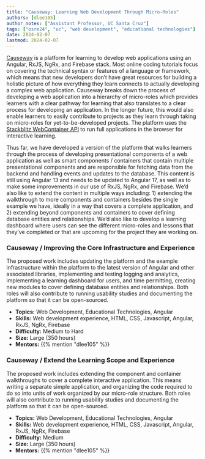 ```yaml
---
title: "Causeway: Learning Web Development Through Micro-Roles"
authors: [dlee105]
author_notes: ["Assistant Professor, UC Santa Cruz"]
tags: ["osre24", "uc", "web development", "educational technologies"]
date: 2024-02-07
lastmod: 2024-02-07
---
```


[Causeway](https://tech4good-causeway.web.app/#/tutorial/quarter-goals?c=01-quarter-goals-component&r=01-component-elements&s=01-intro-to-causeway) is a platform for learning to develop web applications using an Angular, RxJS, NgRx, and Firebase stack. Most online coding tutorials focus on covering the technical syntax or features of a language or framework, which means that new developers don’t have great resources for building a holistic picture of how everything they learn connects to actually developing a complex web application. Causeway breaks down the process of developing a web application into a hierarchy of micro-roles which provides learners with a clear pathway for learning that also translates to a clear process for developing an application. In the longer future, this would also enable learners to easily contribute to projects as they learn through taking on micro-roles for yet-to-be-developed projects. The platform uses the [Stackblitz WebContainer API](https://developer.stackblitz.com/platform/api/webcontainer-api) to run full applications in the browser for interactive learning. 

Thus far, we have developed a version of the platform that walks learners through the process of developing presentational components of a web application as well as smart components / containers that contain multiple presentational components and are responsible for fetching data from the backend and handling events and updates to the database. This content is still using Angular 13 and needs to be updated to Angular 17, as well as to make some improvements in our use of RxJS, NgRx, and Firebase. We’d also like to extend the content in multiple ways including: 1) extending the walkthrough to more components and containers besides the single example we have, ideally in a way that covers a complete application, and 2) extending beyond components and containers to cover defining database entities and relationships. We’d also like to develop a learning dashboard where users can see the different micro-roles and lessons that they’ve completed or that are upcoming for the project they are working on.


### Causeway / Improving the Core Infrastructure and Experience

The proposed work includes updating the platform and the example infrastructure within the platform to the latest version of Angular and other associated libraries, implementing and testing logging and analytics, implementing a learning dashboard for users, and time permitting, creating new modules to cover defining database entities and relationships. Both roles will also contribute to running usability studies and documenting the platform so that it can be open-sourced.

- **Topics:** Web Development, Educational Technologies, Angular
- **Skills:** Web development experience, HTML, CSS, Javascript, Angular, RxJS, NgRx, Firebase
- **Difficulty:** Medium to Hard
- **Size:** Large (350 hours)
- **Mentors:** {{% mention "dlee105" %}}

### Causeway / Extend the Learning Scope and Experience 
The proposed work includes extending the component and container walkthroughs to cover a complete interactive application. This means writing a separate simple application, and organizing the code required to do so into units of work organized by our micro-role structure. Both roles will also contribute to running usability studies and documenting the platform so that it can be open-sourced.

- **Topics:** Web Development, Educational Technologies, Angular
- **Skills:** Web development experience, HTML, CSS, Javascript, Angular, RxJS, NgRx, Firebase
- **Difficulty:** Medium
- **Size:** Large (350 hours)
- **Mentors:** {{% mention "dlee105" %}}
